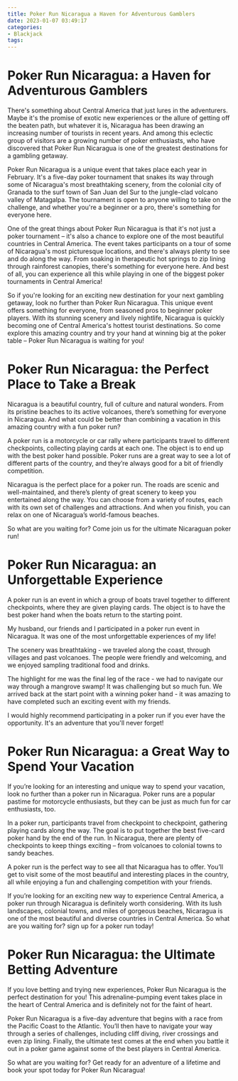 ```yaml
---
title: Poker Run Nicaragua a Haven for Adventurous Gamblers
date: 2023-01-07 03:49:17
categories:
- Blackjack
tags:
---
```



#  Poker Run Nicaragua: a Haven for Adventurous Gamblers

There's something about Central America that just lures in the adventurers. Maybe it's the promise of exotic new experiences or the allure of getting off the beaten path, but whatever it is, Nicaragua has been drawing an increasing number of tourists in recent years. And among this eclectic group of visitors are a growing number of poker enthusiasts, who have discovered that Poker Run Nicaragua is one of the greatest destinations for a gambling getaway.

Poker Run Nicaragua is a unique event that takes place each year in February. It's a five-day poker tournament that snakes its way through some of Nicaragua's most breathtaking scenery, from the colonial city of Granada to the surf town of San Juan del Sur to the jungle-clad volcano valley of Matagalpa. The tournament is open to anyone willing to take on the challenge, and whether you're a beginner or a pro, there's something for everyone here.

One of the great things about Poker Run Nicaragua is that it's not just a poker tournament – it's also a chance to explore one of the most beautiful countries in Central America. The event takes participants on a tour of some of Nicaragua's most picturesque locations, and there's always plenty to see and do along the way. From soaking in therapeutic hot springs to zip lining through rainforest canopies, there's something for everyone here. And best of all, you can experience all this while playing in one of the biggest poker tournaments in Central America!

So if you're looking for an exciting new destination for your next gambling getaway, look no further than Poker Run Nicaragua. This unique event offers something for everyone, from seasoned pros to beginner poker players. With its stunning scenery and lively nightlife, Nicaragua is quickly becoming one of Central America's hottest tourist destinations. So come explore this amazing country and try your hand at winning big at the poker table – Poker Run Nicaragua is waiting for you!

#  Poker Run Nicaragua: the Perfect Place to Take a Break

Nicaragua is a beautiful country, full of culture and natural wonders. From its pristine beaches to its active volcanoes, there’s something for everyone in Nicaragua. And what could be better than combining a vacation in this amazing country with a fun poker run?

A poker run is a motorcycle or car rally where participants travel to different checkpoints, collecting playing cards at each one. The object is to end up with the best poker hand possible. Poker runs are a great way to see a lot of different parts of the country, and they’re always good for a bit of friendly competition.

Nicaragua is the perfect place for a poker run. The roads are scenic and well-maintained, and there’s plenty of great scenery to keep you entertained along the way. You can choose from a variety of routes, each with its own set of challenges and attractions. And when you finish, you can relax on one of Nicaragua’s world-famous beaches.

So what are you waiting for? Come join us for the ultimate Nicaraguan poker run!

#  Poker Run Nicaragua: an Unforgettable Experience

A poker run is an event in which a group of boats travel together to different checkpoints, where they are given playing cards. The object is to have the best poker hand when the boats return to the starting point.

My husband, our friends and I participated in a poker run event in Nicaragua. It was one of the most unforgettable experiences of my life!

The scenery was breathtaking - we traveled along the coast, through villages and past volcanoes. The people were friendly and welcoming, and we enjoyed sampling traditional food and drinks.

The highlight for me was the final leg of the race - we had to navigate our way through a mangrove swamp! It was challenging but so much fun. We arrived back at the start point with a winning poker hand - it was amazing to have completed such an exciting event with my friends.

I would highly recommend participating in a poker run if you ever have the opportunity. It's an adventure that you'll never forget!

#  Poker Run Nicaragua: a Great Way to Spend Your Vacation

If you’re looking for an interesting and unique way to spend your vacation, look no further than a poker run in Nicaragua. Poker runs are a popular pastime for motorcycle enthusiasts, but they can be just as much fun for car enthusiasts, too.

In a poker run, participants travel from checkpoint to checkpoint, gathering playing cards along the way. The goal is to put together the best five-card poker hand by the end of the run. In Nicaragua, there are plenty of checkpoints to keep things exciting – from volcanoes to colonial towns to sandy beaches.

A poker run is the perfect way to see all that Nicaragua has to offer. You’ll get to visit some of the most beautiful and interesting places in the country, all while enjoying a fun and challenging competition with your friends.

If you’re looking for an exciting new way to experience Central America, a poker run through Nicaragua is definitely worth considering. With its lush landscapes, colonial towns, and miles of gorgeous beaches, Nicaragua is one of the most beautiful and diverse countries in Central America. So what are you waiting for? sign up for a poker run today!

#  Poker Run Nicaragua: the Ultimate Betting Adventure

If you love betting and trying new experiences, Poker Run Nicaragua is the perfect destination for you! This adrenaline-pumping event takes place in the heart of Central America and is definitely not for the faint of heart.

Poker Run Nicaragua is a five-day adventure that begins with a race from the Pacific Coast to the Atlantic. You’ll then have to navigate your way through a series of challenges, including cliff diving, river crossings and even zip lining. Finally, the ultimate test comes at the end when you battle it out in a poker game against some of the best players in Central America.

So what are you waiting for? Get ready for an adventure of a lifetime and book your spot today for Poker Run Nicaragua!